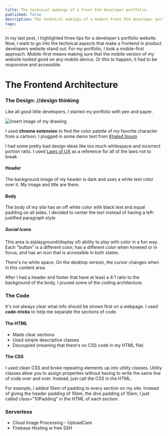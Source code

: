 ```yaml
---
title: The technical makings of a Front End developer portfolio. 
published: false
description: The technical makings of a modern Front End developer portfolio 
tags:
---
```


In my last post, I highlighted three tips for a developer's portfolio website. Now, I want to go into the technical aspects that make a frontend in product developers website stand out. For my portfolio, I took a mobile-first approach. Mobile-first means making sure that the mobile version of my website looked good on any mobile device. Or this to happen, it had to be responsive and accessible.

# The Frontend Architecture

### The Design: //design thinking

Like all good little developers, I started my portfolio with pen and paper.

![insert image of my drawing]()

I used **chrome extension** to find the color palette of my favorite character from a cartoon. I plugged in some demo text from [Khaled Ipsum](http://khaledipsum.com/)

I had some pretty bad design ideas like too much whitespace and incorrect portion ratio. I used [Laws of UX](https://lawsofux.com/) as a reference for all of the laws not to break.

#### Header

The background image of my header is dark and uses a white text color over it. My image and title are there.

#### Body

The body of my site has an off white color with black text and equal padding on all sides. I decided to center the text instead of having a left-justified paragraph style.

##### Social Icons

This area is a(playground/display of) ability to play with color in a fun way. Each "button" is a different color, has a different color when hovered or in focus, and has an icon that is accessible in both states.

There's no white space. On the desktop version, the cursor changes when in this content area.

After I had a header and footer that have at least a 4:1 ratio to the background of the body, I pruned some of the coding architecture.

### The Code

It's not always clear what info should be shown first on a webpage. I used **code-tricks** to help me separate the sections of code. 

#### The HTML

* Made clear sections
* Used simple descriptive classes
* Decoupled (meaning that there's no CSS code in my HTML file)

#### The CSS

I used clean CSS and broke repeating elements up into utility classes. Utility classes allow you to assign properties without having to write the same line of code over and over. Instead, just call the CSS in the HTML.

For example, I added 10em of padding to every section on my site. Instead of giving the header padding of 10em, the divs padding of 10em, I just called class="10Padding" in the HTML of each section. 

<add an image of CSS utility class and demo of HTML from Carbon>

### Serverless

* Cloud Image Processing - UploadCare
* Firebase Hosting w free SSH
